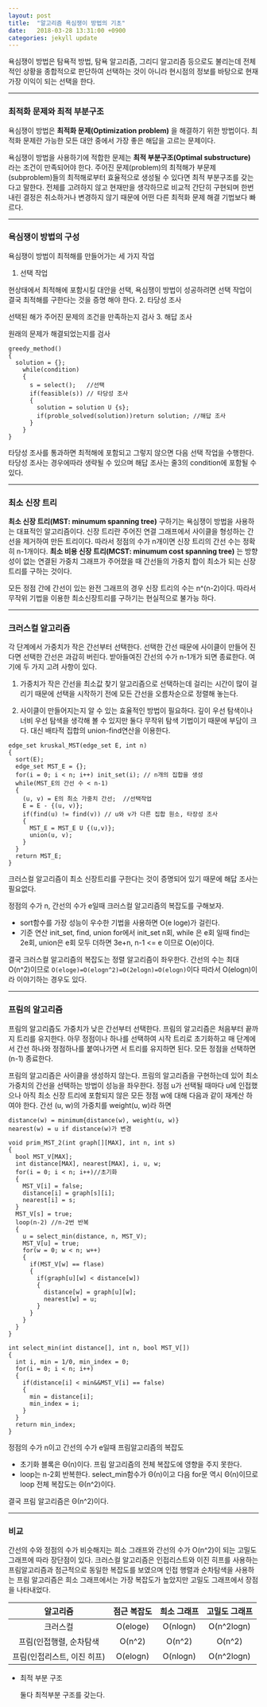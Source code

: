 ```yaml
---
layout: post
title:  "알고리즘 욕심쟁이 방법의 기초"
date:   2018-03-28 13:31:00 +0900
categories: jekyll update
---
```

욕심쟁이 방법은 탐욕적 방법, 탐욕 알고리즘, 그리디 알고리즘 등으로도 불리는데 전체적인 상황을 종합적으로 판단하여 선택하는 것이 아니라 현시점의 정보를 바탕으로 현재 가장 이익이 되는 선택을 한다.

---
### 최적화 문제와 최적 부분구조

욕심쟁이 방법은 **최적화 문제(Optimization problem)** 을 해결하기 위한 방법이다. 최적화 문제란 가능한 모든 대안 중에서 가장 좋은 해답을 고르는 문제이다.

욕심쟁이 방법을 사용하기에 적합한 문제는 **최적 부분구조(Optimal substructure)** 라는 조건이 만족되어야 한다. 주어진 문제(problem)의 최적해가 부문제(subproblem)들의 최적해로부터 효율적으로 생성될 수 있다면 최적 부분구조를 갖는다고 말한다. 전체를 고려하지 않고 현재만을 생각하므로 비교적 간단히 구현되며 한번 내린 결정은 취소하거나 변경하지 않기 때문에 어떤 다른 최적화 문제 해결 기법보다 빠르다.

---
### 욕심쟁이 방법의 구성

욕심쟁이 방법이 최적해를 만들어가는 세 가지 작업

1. 선택 작업

  현상태에서 최적해에 포함시킬 대안을 선택, 욕심쟁이 방법이 성공하려면 선택 작업이 결국 최적해를 구한다는 것을 증명 해야 한다.
2. 타당성 조사

  선택된 해가 주어진 문제의 조건을 만족하는지 검사
3. 해답 조사

  원래의 문제가 해결되었는지를 검사

```
greedy_method()
{
  solution = {};
    while(condition)
    {
      s = select();   //선택
      if(feasible(s)) // 타당성 조사
      {
        solution = solution U {s};
        if(proble_solved(solution))return solution; //해답 조사
      }
    }
}
```

타당성 조사를 통과하면 최적해에 포함되고 그렇지 않으면 다음 선택 작업을 수행한다. 타당성 조사는 경우에따라 생략될 수 있으며 해답 조사는 줄3의 condition에 포함될 수 있다.

---
### 최소 신장 트리

**최소 신장 트리(MST: minumum spanning tree)** 구하기는 욕심쟁이 방법을 사용하는 대표적인 알고리즘이다. 신장 트리란 주어진 연결 그래프에서 사이클을 형성하는 간선을 제거하여 만든 트리이다. 따라서 정점의 수가 n개이면 신장 트리의 간선 수는 정확히 n-1개이다.
**최소 비용 신장 트리(MCST: minumum cost spanning tree)** 는 방향성이 없는 연결된 가중치 그래프가 주어졌을 때 간선들의 가중치 합이 최소가 되는 신장 트리를 구하는 것이다.

모든 정점 간에 간선이 있는 완전 그래프의 경우 신장 트리의 수는 n^(n-2)이다. 따라서 무작위 기법을 이용한 최소신장트리를 구하기는 현실적으로 불가능 하다.

---
### 크러스컬 알고리즘

각 단계에서 가중치가 작은 간선부터 선택한다. 선택한 간선 때문에 사이클이 만들어 진다면 선택한 간선은 과감히 버린다. 받아들여진 간선의 수가 n-1개가 되면 종료한다. 여기에 두 가지 고려 사항이 있다.

1. 가중치가 작은 간선을 최소값 찾기 알고리즘으로 선택하는데 걸리는 시간이 많이 걸리기 때문에 선택을 시작하기 전에 모든 간선을 오름차순으로 정렬해 놓는다.

2. 사이클이 만들어지는지 알 수 있는 효율적인 방법이 필요하다. 깊이 우선 탐색이나 너비 우선 탐색을 생각해 볼 수 있지만 둘다 무작위 탐색 기법이기 때문에 부담이 크다. 대신 배타적 집합의 union-find연산을 이용한다.

```
edge_set kruskal_MST(edge_set E, int n)
{
  sort(E);
  edge_set MST_E = {};
  for(i = 0; i < n; i++) init_set(i); // n개의 집합을 생성
  while(MST_E의 간선 수 < n-1)
  {
    (u, v) = E의 최소 가중치 간선;  //선택작업
    E = E - {(u, v)};
    if(find(u) != find(v)) // u와 v가 다른 집합 원소, 타장성 조사
    {
      MST_E = MST_E U {(u,v)};
      union(u, v);
    }
  }
  return MST_E;
}
```
크러스컬 알고리즘이 최소 신장트리를 구한다는 것이 증명되어 있기 때문에 해답 조사는 필요없다.

정점의 수가 n, 간선의 수가 e일때 크러스컬 알고리즘의 복잡도를 구해보자.
* sort함수를 가장 성능이 우수한 기법을 사용하면 O(e loge)가 걸린다.
* 기준 연산 init_set, find, union
  for에서 init_set n회, while 은 e회 일때 find는 2e회, union은 e회 모두 더하면 3e+n, n-1 <= e 이므로 O(e)이다.

결국 크러스컬 알고리즘의 복잡도는 정렬 알고리즘이 좌우한다. 간선의 수는 최대 O(n^2)이므로 `O(eloge)=O(elogn^2)=O(2elogn)=O(elogn)`이다 따라서 O(elogn)이라 이야기하는 경우도 있다.

---
### 프림의 알고리즘
프림의 알고리즘도 가중치가 낮은 간선부터 선택한다. 프림의 알고리즘은 처음부터 끝까지 트리를 유지한다. 아무 정점이나 하나를 선택하여 시작 트리로 초기화하고 매 단계에서 간선 하나와 정점하나를 붙여나가면 서 트리를 유지하면 된다. 모든 정점을 선택하면(n-1) 종료한다.

프림의 알고리즘은 사이클을 생성하지 않는다. 프림의 알고리즘을 구현하는데 있어 최소 가중치의 간선을 선택하는 방법이 성능을 좌우한다. 정점 u가 선택될 때마다 u에 인접했으나 아직 최소 신장 트리에 포함되지 않은 모든 정점 w에 대해 다음과 같이 재계산 하여야 한다. 간선 (u, w)의 가중치를 weight(u, w)라 하면
```
distance(w) = minimum{distance(w), weight(u, w)}
nearest(w) = u if distance(w)가 변경
```

```
void prim_MST_2(int graph[][MAX], int n, int s)
{
  bool MST_V[MAX];
  int distance[MAX], nearest[MAX], i, u, w;
  for(i = 0; i < n; i++)//초기화
  {
    MST_V[i] = false;
    distance[i] = graph[s][i];
    nearest[i] = s;
  }
  MST_V[s] = true;
  loop(n-2) //n-2번 반복
  {
    u = select_min(distance, n, MST_V);
    MST_V[u] = true;
    for(w = 0; w < n; w++)
    {
      if(MST_V[w] == flase)
      {
        if(graph[u][w] < distance[w])
        {
          distance[w] = graph[u][w];
          nearest[w] = u;
        }
      }
    }
  }
}

int select_min(int distance[], int n, bool MST_V[])
{
  int i, min = 1/0, min_index = 0;
  for(i = 0; i < n; i++)
  {
    if(distance[i] < min&&MST_V[i] == false)
    {
      min = distance[i];
      min_index = i;
    }
  }
  return min_index;
}
```
정점의 수가 n이고 간선의 수가 e일때 프림알고리즘의 복잡도
* 초기화 블록은 Θ(n)이다. 프림 알고리즘의 전체 복잡도에 영향을 주지 못한다.
* loop는 n-2회 반복한다. select_min함수가 Θ(n)이고 다음 for문 역시 Θ(n)이므로 loop 전체 복잡도는 Θ(n^2)이다.

결국 프림 알고리즘은 Θ(n^2)이다.

---
### 비교
간선의 수와 정점의 수가 비슷해지는 희소 그래프와 간선의 수가 O(n^2)이 되는 고밀도 그래프에 따라 장단점이 있다. 크러스컬 알고리즘은 인접리스트와 이진 히프를 사용하는 프림알고리즘과 점근적으로 동일한 복잡도를 보였으며 인접 행렬과 순차탐색을 사용하는 프림 알고리즘은 희소 그래프에서는 가장 복잡도가 높았지만 고밀도 그래프에서 장점을 나타내었다.

|알고리즘|점근 복잡도|희소 그래프|고밀도 그래프|
|:----:|:-------:|:------:|:--------:|
|크러스컬|O(eloge)|O(nlogn)|O(n^2logn)|
|프림(인접행렬, 순차탐색|O(n^2)|O(n^2)|O(n^2)|
|프림(인접리스트, 이진 히프)|O(elogn)|O(nlogn)|O(n^2logn)|

* 최적 부분 구조

  둘다 최적부분 구조를 갖는다.
